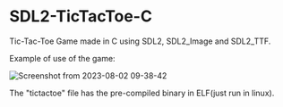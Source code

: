 # SDL2-TicTacToe-C
Tic-Tac-Toe Game made in C using SDL2, SDL2_Image and SDL2_TTF.


Example of use of the game:

![Screenshot from 2023-08-02 09-38-42](https://github.com/dylanabzr/SDL2-TicTacToe-C/blob/main/png/Screenshot%20from%202023-08-02%2009-38-42.png)

The "tictactoe" file has the pre-compiled binary in ELF(just run in linux).
